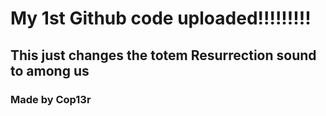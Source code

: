 # My 1st Github code uploaded!!!!!!!!!

## This just changes the totem Resurrection sound to among us  


### Made by Cop13r
